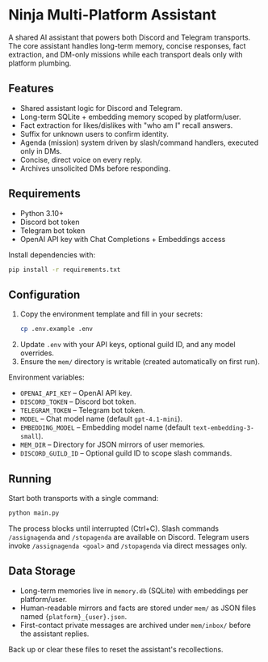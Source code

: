 # Ninja Multi-Platform Assistant

A shared AI assistant that powers both Discord and Telegram transports. The core assistant handles long-term memory, concise
responses, fact extraction, and DM-only missions while each transport deals only with platform plumbing.

## Features

- Shared assistant logic for Discord and Telegram.
- Long-term SQLite + embedding memory scoped by platform/user.
- Fact extraction for likes/dislikes with "who am I" recall answers.
- Suffix for unknown users to confirm identity.
- Agenda (mission) system driven by slash/command handlers, executed only in DMs.
- Concise, direct voice on every reply.
- Archives unsolicited DMs before responding.

## Requirements

- Python 3.10+
- Discord bot token
- Telegram bot token
- OpenAI API key with Chat Completions + Embeddings access

Install dependencies with:

```bash
pip install -r requirements.txt
```

## Configuration

1. Copy the environment template and fill in your secrets:
   ```bash
   cp .env.example .env
   ```
2. Update `.env` with your API keys, optional guild ID, and any model overrides.
3. Ensure the `mem/` directory is writable (created automatically on first run).

Environment variables:

- `OPENAI_API_KEY` – OpenAI API key.
- `DISCORD_TOKEN` – Discord bot token.
- `TELEGRAM_TOKEN` – Telegram bot token.
- `MODEL` – Chat model name (default `gpt-4.1-mini`).
- `EMBEDDING_MODEL` – Embedding model name (default `text-embedding-3-small`).
- `MEM_DIR` – Directory for JSON mirrors of user memories.
- `DISCORD_GUILD_ID` – Optional guild ID to scope slash commands.

## Running

Start both transports with a single command:

```bash
python main.py
```

The process blocks until interrupted (Ctrl+C). Slash commands `/assignagenda` and `/stopagenda` are available on Discord. Telegram
users invoke `/assignagenda <goal>` and `/stopagenda` via direct messages only.

## Data Storage

- Long-term memories live in `memory.db` (SQLite) with embeddings per platform/user.
- Human-readable mirrors and facts are stored under `mem/` as JSON files named `{platform}_{user}.json`.
- First-contact private messages are archived under `mem/inbox/` before the assistant replies.

Back up or clear these files to reset the assistant's recollections.
